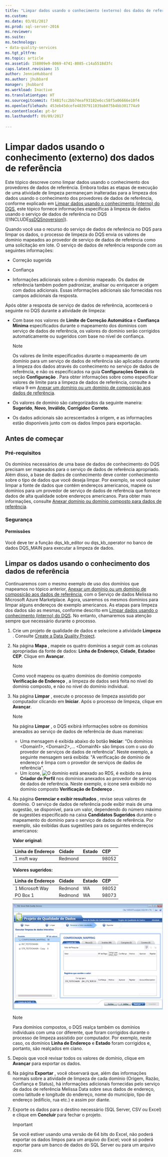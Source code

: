 ```yaml
---
title: "Limpar dados usando o conhecimento (externo) dos dados de referência | Microsoft Docs"
ms.custom: 
ms.date: 03/01/2017
ms.prod: sql-server-2016
ms.reviewer: 
ms.suite: 
ms.technology:
- data-quality-services
ms.tgt_pltfrm: 
ms.topic: article
ms.assetid: 158009e9-8069-4741-8085-c14a5518d3fc
caps.latest.revision: 15
author: JennieHubbard
ms.author: jhubbard
manager: jhubbard
ms.workload: Inactive
ms.translationtype: HT
ms.sourcegitcommit: f3481fcc2bb74eaf93182e6cc58f5a06666e10f4
ms.openlocfilehash: 453eb45dcefe48397911039ab075b4bb301774a9
ms.contentlocale: pt-br
ms.lasthandoff: 09/09/2017

---
```

# <a name="cleanse-data-using-reference-data-external-knowledge"></a>Limpar dados usando o conhecimento (externo) dos dados de referência
  Este tópico descreve como limpar dados usando o conhecimento dos provedores de dados de referência. Embora todas as etapas de execução de uma atividade de limpeza permaneçam inalteradas para a limpeza dos dados usando o conhecimento dos provedores de dados de referência, conforme explicado em [Limpar dados usando o conhecimento &#40;interno&#41; do DQS](../data-quality-services/cleanse-data-using-dqs-internal-knowledge.md), este tópico fornece informações específicas à limpeza de dados usando o serviço de dados de referência no DQS ([!INCLUDE[ssDQSnoversion](../includes/ssdqsnoversion-md.md)]).  
  
 Quando você usa o recurso do serviço de dados de referência no DQS para limpar os dados, o processo de limpeza do DQS envia os valores de domínio mapeados ao provedor de serviço de dados de referência como uma solicitação em lote. O serviço de dados de referência responde com as seguintes informações:  
  
-   Correção sugerida  
  
-   Confiança  
  
-   Informações adicionais sobre o domínio mapeado. Os dados de referência também podem padronizar, analisar ou enriquecer a origem com dados adicionais. Essas informações adicionais são fornecidas nos campos adicionais da resposta.  
  
 Após obter a resposta de serviço de dados de referência, acontecerá o seguinte no DQS durante a atividade de limpeza:  
  
-   Com base nos valores de **Limite de Correção Automática** e **Confiança Mínima** especificados durante o mapeamento dos domínios com serviço de dados de referência, os valores do domínio serão corrigidos automaticamente ou sugeridos com base no nível de confiança.  
  
    > [!NOTE]  
    >  Os valores de limite especificados durante o mapeamento de um domínio para um serviço de dados de referência são aplicados durante a limpeza dos dados através do conhecimento no serviço de dados de referência, e não os especificados na guia **Configurações Gerais** da seção **Configuração** . Para obter informações sobre como especificar valores de limite para a limpeza de dados de referência, consulte a etapa 9 em [Anexar um domínio ou um domínio de composição aos dados de referência](../data-quality-services/attach-domain-or-composite-domain-to-reference-data.md).  
  
-   Os valores de domínio são categorizados da seguinte maneira: **Sugerido**, **Novo**, **Inválido**, **Corrigido**e **Correto**.  
  
-   Os dados adicionais são acrescentados à origem, e as informações estão disponíveis junto com os dados limpos para exportação.  
  
## <a name="before-you-begin"></a>Antes de começar  
  
###  <a name="Prerequisites"></a> Pré-requisitos  
 Os domínios necessários de uma base de dados de conhecimento do DQS precisam ser mapeados para o serviço de dados de referência apropriado. Além disso, a base de dados de conhecimento deve conter conhecimento sobre o tipo de dados que você deseja limpar. Por exemplo, se você quiser limpar a fonte de dados que contém endereços americanos, mapeie os domínios para um provedor de serviço de dados de referência que fornece dados de alta qualidade sobre endereços americanos. Para obter mais informações, consulte [Anexar domínio ou domínio composto para dados de referência](../data-quality-services/attach-domain-or-composite-domain-to-reference-data.md).  
  
###  <a name="Security"></a> Segurança  
  
####  <a name="Permissions"></a> Permissões  
 Você deve ter a função dqs_kb_editor ou dqs_kb_operator no banco de dados DQS_MAIN para executar a limpeza de dados.  
  
##  <a name="Cleanse"></a> Limpar os dados usando o conhecimento dos dados de referência  
 Continuaremos com o mesmo exemplo de uso dos domínios que mapeamos no tópico anterior, [Anexar um domínio ou um domínio de composição aos dados de referência](../data-quality-services/attach-domain-or-composite-domain-to-reference-data.md), com o Serviço de dados Melissa no Microsoft Azure Marketplace. Agora, usaremos os mesmos domínios para limpar alguns endereços de exemplo americanos. As etapas para limpeza dos dados são as mesmas, conforme descrito em [Limpar dados usando o conhecimento &#40;interno&#41; do DQS](../data-quality-services/cleanse-data-using-dqs-internal-knowledge.md). No entanto, chamaremos sua atenção sempre que necessário durante o processo.  
  
1.  Crie um projeto de qualidade de dados e selecione a atividade **Limpeza** . Consulte [Create a Data Quality Project](../data-quality-services/create-a-data-quality-project.md).  
  
2.  Na página **Mapa** , mapeie os quatro domínios a seguir com as colunas apropriadas da fonte de dados: **Linha de Endereço**, **Cidade**, **Estado**e **CEP**. Clique em **Avançar**.  
  
    > [!NOTE]  
    >  Como você mapeou os quatro domínios do domínio composto **Verificação de Endereço** , a limpeza de dados será feita no nível do domínio composto, e não no nível do domínio individual.  
  
3.  Na página **Limpar** , execute o processo de limpeza assistido por computador clicando em **Iniciar**. Após o processo de limpeza, clique em **Avançar**.  
  
    > [!NOTE]  
    >  Na página **Limpar** , o DQS exibirá informações sobre os domínios anexados ao serviço de dados de referência de duas maneiras:  
    >   
    >  -   Uma mensagem é exibida abaixo do botão **Iniciar**: “Os domínios \<Domain1>, \<Domain2>,… \<DomainN> são limpos com o uso do provedor de serviços de dados de referência”. Neste exemplo, a seguinte mensagem será exibida: "A verificação de domínio de endereço é limpa com o provedor de serviços de dados de referência".  
    > -   Um ícone, ![O domínio está anexado ao RDS](../data-quality-services/media/dqs-rdsindicator.JPG "Domain is attached to RDS"), é exibido na área **Criador de Perfil** nos domínios anexados ao provedor de serviços de dados de referência. Neste exemplo, o ícone será exibido no domínio composto **Verificação de Endereço** .  
  
4.  Na página **Gerenciar e exibir resultados** , revise seus valores de domínio. O serviço de dados de referência pode exibir mais de uma sugestão, se disponível, para um valor, dependendo do número máximo de sugestões especificado na caixa **Candidatos Sugeridos** durante o mapeamento do domínio para o serviço de dados de referência. Por exemplo, são exibidas duas sugestões para os seguintes endereços americanos:  
  
     **Valor original:**  
  
    |Linha de Endereço|Cidade|Estado|CEP|  
    |------------------|----------|-----------|---------|  
    |1 msft way|Redmond||98052|  
  
     **Valores sugeridos:**  
  
    |Linha de Endereço|Cidade|Estado|CEP|  
    |------------------|----------|-----------|---------|  
    |1 Microsoft Way|Redmond|WA|98052|  
    |PO Box 1|Redmond|WA|98073|  
  
     ![Limpeza usando o serviço de dados de referência](../data-quality-services/media/dqs-rdscleansing.JPG "Cleansing using reference data service")  
  
    > [!NOTE]  
    >  Para domínios compostos, o DQS realça também os domínios individuais com uma cor diferente, que foram corrigidos durante o processo de limpeza assistido por computador. Por exemplo, neste caso, os domínios **Linha de Endereço** e **Estado** foram corrigidos e, portanto, são realçados em ciano.  
  
5.  Depois que você revisar todos os valores de domínio, clique em **Avançar** para exportar os dados.  
  
6.  Na página **Exportar** , você observará que, além das informações normais sobre a atividade de limpeza de cada domínio (Origem, Razão, Confiança e Status), há informações adicionais fornecidas pelo serviço de dados de referência Melissa Data sobre seus dados de endereço, como latitude e longitude do endereço, nome do município, tipo de endereço (edifício, rua etc.) e assim por diante.  
  
7.  Exporte os dados para o destino necessário (SQL Server, CSV ou Excel) e clique em **Concluir** para fechar o projeto.  
  
    > [!IMPORTANT]  
    >  Se você estiver usando uma versão de 64 bits do Excel, não poderá exportar os dados limpos para um arquivo do Excel; você só poderá exportar para um banco de dados do SQL Server ou para um arquivo .csv.  
  
  

